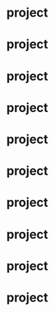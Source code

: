 # project
# project
# project
# project
# project
# project
# project
# project
# project
# project
